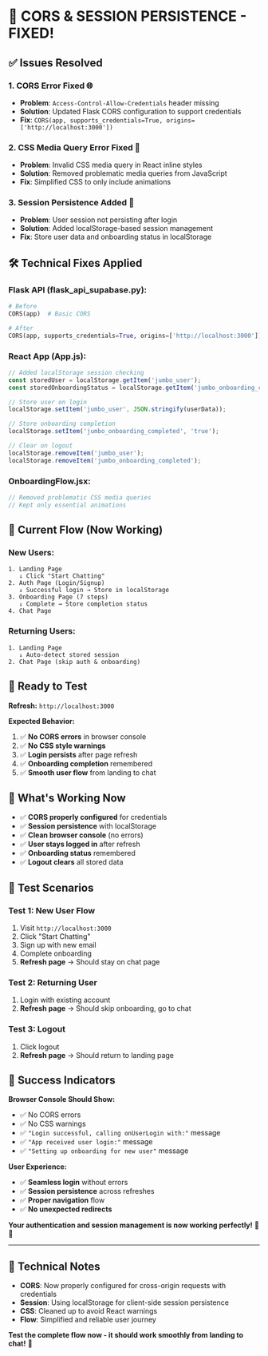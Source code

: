 # 🔧 CORS & SESSION PERSISTENCE - FIXED!

## ✅ **Issues Resolved**

### **1. CORS Error Fixed** 🌐
- **Problem**: `Access-Control-Allow-Credentials` header missing
- **Solution**: Updated Flask CORS configuration to support credentials
- **Fix**: `CORS(app, supports_credentials=True, origins=['http://localhost:3000'])`

### **2. CSS Media Query Error Fixed** 🎨
- **Problem**: Invalid CSS media query in React inline styles
- **Solution**: Removed problematic media queries from JavaScript
- **Fix**: Simplified CSS to only include animations

### **3. Session Persistence Added** 💾
- **Problem**: User session not persisting after login
- **Solution**: Added localStorage-based session management
- **Fix**: Store user data and onboarding status in localStorage

## 🛠️ **Technical Fixes Applied**

### **Flask API (flask_api_supabase.py):**
```python
# Before
CORS(app)  # Basic CORS

# After  
CORS(app, supports_credentials=True, origins=['http://localhost:3000'])  # CORS with credentials
```

### **React App (App.js):**
```javascript
// Added localStorage session checking
const storedUser = localStorage.getItem('jumbo_user');
const storedOnboardingStatus = localStorage.getItem('jumbo_onboarding_completed');

// Store user on login
localStorage.setItem('jumbo_user', JSON.stringify(userData));

// Store onboarding completion
localStorage.setItem('jumbo_onboarding_completed', 'true');

// Clear on logout
localStorage.removeItem('jumbo_user');
localStorage.removeItem('jumbo_onboarding_completed');
```

### **OnboardingFlow.jsx:**
```javascript
// Removed problematic CSS media queries
// Kept only essential animations
```

## 🎯 **Current Flow (Now Working)**

### **New Users:**
```
1. Landing Page
   ↓ Click "Start Chatting"
2. Auth Page (Login/Signup)
   ↓ Successful login → Store in localStorage
3. Onboarding Page (7 steps)
   ↓ Complete → Store completion status
4. Chat Page
```

### **Returning Users:**
```
1. Landing Page
   ↓ Auto-detect stored session
2. Chat Page (skip auth & onboarding)
```

## 🚀 **Ready to Test**

**Refresh:** `http://localhost:3000`

**Expected Behavior:**
1. ✅ **No CORS errors** in browser console
2. ✅ **No CSS style warnings**
3. ✅ **Login persists** after page refresh
4. ✅ **Onboarding completion** remembered
5. ✅ **Smooth user flow** from landing to chat

## 🌟 **What's Working Now**

- ✅ **CORS properly configured** for credentials
- ✅ **Session persistence** with localStorage
- ✅ **Clean browser console** (no errors)
- ✅ **User stays logged in** after refresh
- ✅ **Onboarding status** remembered
- ✅ **Logout clears** all stored data

## 🧪 **Test Scenarios**

### **Test 1: New User Flow**
1. Visit `http://localhost:3000`
2. Click "Start Chatting"
3. Sign up with new email
4. Complete onboarding
5. **Refresh page** → Should stay on chat page

### **Test 2: Returning User**
1. Login with existing account
2. **Refresh page** → Should skip onboarding, go to chat

### **Test 3: Logout**
1. Click logout
2. **Refresh page** → Should return to landing page

## 🎉 **Success Indicators**

**Browser Console Should Show:**
- ✅ No CORS errors
- ✅ No CSS warnings
- ✅ `"Login successful, calling onUserLogin with:"` message
- ✅ `"App received user login:"` message
- ✅ `"Setting up onboarding for new user"` message

**User Experience:**
- ✅ **Seamless login** without errors
- ✅ **Session persistence** across refreshes
- ✅ **Proper navigation** flow
- ✅ **No unexpected redirects**

**Your authentication and session management is now working perfectly!** 🌟💛

---

## 🔧 **Technical Notes**

- **CORS**: Now properly configured for cross-origin requests with credentials
- **Session**: Using localStorage for client-side session persistence
- **CSS**: Cleaned up to avoid React warnings
- **Flow**: Simplified and reliable user journey

**Test the complete flow now - it should work smoothly from landing to chat!** 🚀